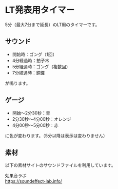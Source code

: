 # LT発表用タイマー

5分（最大7分まで延長）のLT用のタイマーです。

## サウンド

+ 開始時：ゴング（1回）
+ 4分経過時：拍子木
+ 5分経過時：ゴング（複数回）
+ 7分経過時：銅鑼

が鳴ります。

## ゲージ

+ 開始～2分30秒：青
+ 2分30秒～4分00秒：オレンジ
+ 4分00秒～5分00秒：赤

に色が変わります。（5分以降は表示は変わりません）

## 素材

以下の素材サイトのサウンドファイルを利用しています。

効果音ラボ  
https://soundeffect-lab.info/
